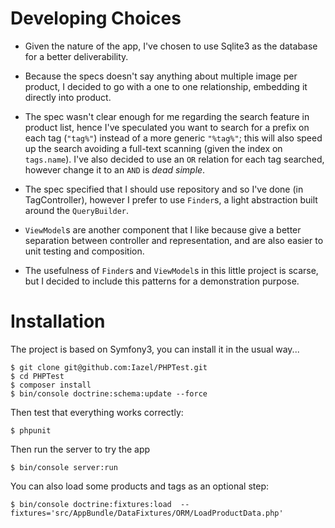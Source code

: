 # Developing Choices
  - Given the nature of the app, I've chosen to use Sqlite3 as the database for a better deliverability.

  - Because the specs doesn't say anything about multiple image per product, I decided to go with a one to one relationship, embedding it directly into product.

  - The spec wasn't clear enough for me regarding the search feature in product list, hence I've speculated you want to search for a prefix on each tag (`"tag%"`) instead of a more generic `"%tag%"`; this will also speed up the search avoiding a full-text scanning (given the index on `tags.name`). I've also decided to use an `OR` relation for each tag searched, however change it to an `AND` is *dead simple*.

  - The spec specified that I should use repository and so I've done (in TagController), however I prefer to use `Finder`s, a light abstraction built around the `QueryBuilder`.

  - `ViewModel`s are another component that I like because give a better separation between controller and representation, and are also easier to unit testing and composition.
  
  - The usefulness of `Finder`s and `ViewModel`s in this little project is scarse, but I decided to include this patterns for a demonstration purpose.

# Installation
The project is based on Symfony3, you can install it in the usual way...

```shell
$ git clone git@github.com:Iazel/PHPTest.git
$ cd PHPTest
$ composer install
$ bin/console doctrine:schema:update --force
```

Then test that everything works correctly:
```shell
$ phpunit
```

Then run the server to try the app
```shell
$ bin/console server:run
```

You can also load some products and tags as an optional step:
```shell
$ bin/console doctrine:fixtures:load  --fixtures='src/AppBundle/DataFixtures/ORM/LoadProductData.php'
```
